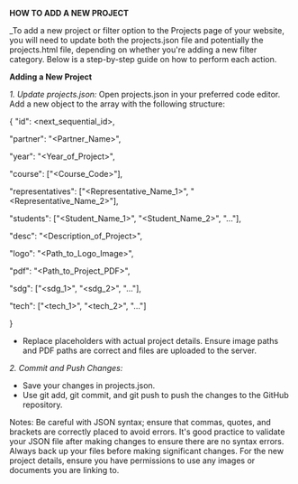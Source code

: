 **HOW TO ADD A NEW PROJECT**

_To add a new project or filter option to the Projects page of your website, you will need to update both the projects.json file and potentially the projects.html file, depending on whether you're adding a new filter category. Below is a step-by-step guide on how to perform each action.

**Adding a New Project**

_1. Update projects.json:_
Open projects.json in your preferred code editor.
Add a new object to the array with the following structure:

{
  "id": <next_sequential_id>,
  
  "partner": "<Partner_Name>",
  
  "year": "<Year_of_Project>",
  
  "course": ["<Course_Code>"],
  
  "representatives": ["<Representative_Name_1>", "<Representative_Name_2>"],
  
  "students": ["<Student_Name_1>", "<Student_Name_2>", "..."],
  
  "desc": "<Description_of_Project>",
  
  "logo": "<Path_to_Logo_Image>",
  
  "pdf": "<Path_to_Project_PDF>",
  
  "sdg": ["<sdg_1>", "<sdg_2>", "..."],
  
  "tech": ["<tech_1>", "<tech_2>", "..."]
  
}
* Replace placeholders with actual project details. Ensure image paths and PDF paths are correct and files are uploaded to the server.


_2. Commit and Push Changes:_
- Save your changes in projects.json.
- Use git add, git commit, and git push to push the changes to the GitHub repository.

Notes:
Be careful with JSON syntax; ensure that commas, quotes, and brackets are correctly placed to avoid errors.
It's good practice to validate your JSON file after making changes to ensure there are no syntax errors.
Always back up your files before making significant changes.
For the new project details, ensure you have permissions to use any images or documents you are linking to.
